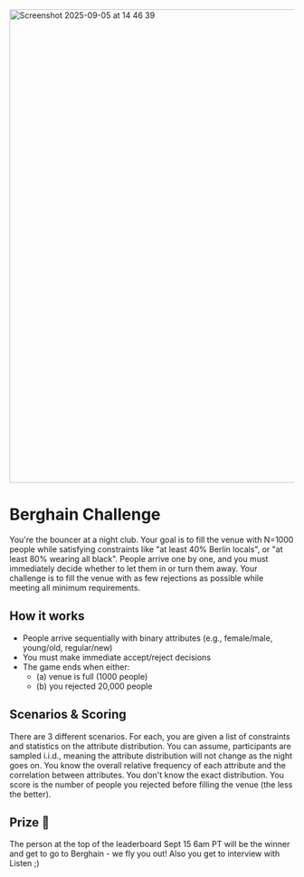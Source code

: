 
<img width="635" height="837" alt="Screenshot 2025-09-05 at 14 46 39" src="https://github.com/user-attachments/assets/4b6554e4-c99b-4769-96d6-35d1a9f0faaa" />

# Berghain Challenge
You're the bouncer at a night club. Your goal is to fill the venue with N=1000 people while satisfying constraints like "at least 40% Berlin locals", or "at least 80% wearing all black". People arrive one by one, and you must immediately decide whether to let them in or turn them away. Your challenge is to fill the venue with as few rejections as possible while meeting all minimum requirements.


## How it works
- People arrive sequentially with binary attributes (e.g., female/male, young/old, regular/new)
- You must make immediate accept/reject decisions
- The game ends when either:
    - (a) venue is full (1000 people)
    - (b) you rejected 20,000 people


## Scenarios & Scoring
There are 3 different scenarios. For each, you are given a list of constraints and statistics on the attribute distribution. 
You can assume, participants are sampled i.i.d., meaning the attribute distribution will not change as the night goes on. 
You know the overall relative frequency of each attribute and the correlation between attributes. You don't know the exact distribution.
You score is the number of people you rejected before filling the venue (the less the better).


## Prize 🎉
The person at the top of the leaderboard Sept 15 6am PT will be the winner and get to go to Berghain - we fly you out! Also you get to interview with Listen ;)
